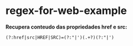 # regex-for-web-example

**Recupera conteudo das propriedades href e src:**
```txt
(?:href|src|HREF|SRC)=(?:"|')(.+?)(?:"|')
``` 
